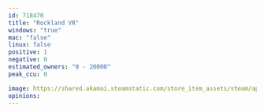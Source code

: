 ```yaml
---
id: 718470
title: "Rockland VR"
windows: "true"
mac: "false"
linux: false
positive: 1
negative: 0
estimated_owners: "0 - 20000"
peak_ccu: 0

image: https://shared.akamai.steamstatic.com/store_item_assets/steam/apps/718470/header.jpg?t=1554085149
opinions:
---
```

